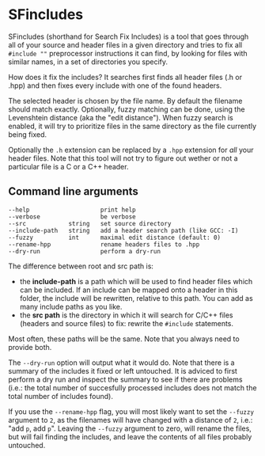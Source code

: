 # SFincludes
SFincludes (shorthand for Search Fix Includes) is a tool that goes
through all of your source and header files in a given directory and
tries to fix all `#include ""` preprocessor instructions it can find, by
looking for files with similar names, in a set of directories you specify.

How does it fix the includes? It searches first finds all header files
(.h or .hpp) and then fixes every include with one of the found headers.

The selected header is chosen by the file name. By default the filename should
match exactly. Optionally, fuzzy matching can be done, using the Levenshtein
distance (aka the "edit distance"). When fuzzy search is enabled, it will try to
prioritize files in the same directory as the file currently being fixed.

Optionally the `.h` extension can be replaced by a `.hpp` extension for *all*
your header files. Note that this tool will not try to figure out wether or not
a particular file is a C or a C++ header.

## Command line arguments

    --help                    print help
    --verbose                 be verbose
    --src            string   set source directory
    --include-path   string   add a header search path (like GCC: -I)
    --fuzzy          int      maximal edit distance (default: 0)
    --rename-hpp              rename headers files to .hpp
    --dry-run                 perform a dry-run

The difference between root and src path is:

 - the **include-path** is a path which will be used to find header files which
   can be included. If an include can be mapped onto a header in this folder,
   the include will be rewritten, relative to this path. You can add as many
   include paths as you like.
 - the **src path** is the directory in which it will search for C/C++ files
   (headers and source files) to fix: rewrite the `#include` statements.

Most often, these paths will be the same. Note that you always need to provide
both.

The `--dry-run` option will output what it would do. Note that there is a
summary of the includes it fixed or left untouched. It is adviced to first
perform a dry run and inspect the summary to see if there are problems (i.e.:
the total number of succesfully processed includes does not match the total
number of includes found).

If you use the `--rename-hpp` flag, you will most likely want to set the
`--fuzzy` argument to `2`, as the filenames will have changed with a distance of
`2`, i.e.: "add `p`, add `p`". Leaving the `--fuzzy` argument to zero, will
rename the files, but will fail finding the includes, and leave the contents of
all files probably untouched.
